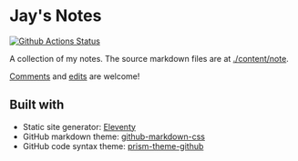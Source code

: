 # Jay's Notes

[![Github Actions Status](https://github.com/xiaohk/notes/workflows/build/badge.svg)](https://github.com/xiaohk/notes/actions/workflows/build.yml)

A collection of my notes. The source markdown files are at [./content/note](https://github.com/xiaohk/notes/tree/main/content/note).

[Comments](https://github.com/xiaohk/notes/issues) and [edits](https://github.com/xiaohk/notes/pulls) are welcome!

## Built with

- Static site generator: [Eleventy](https://www.11ty.dev/)
- GitHub markdown theme: [github-markdown-css](https://github.com/sindresorhus/github-markdown-css)
- GitHub code syntax theme: [prism-theme-github](https://github.com/katorlys/prism-theme-github)
